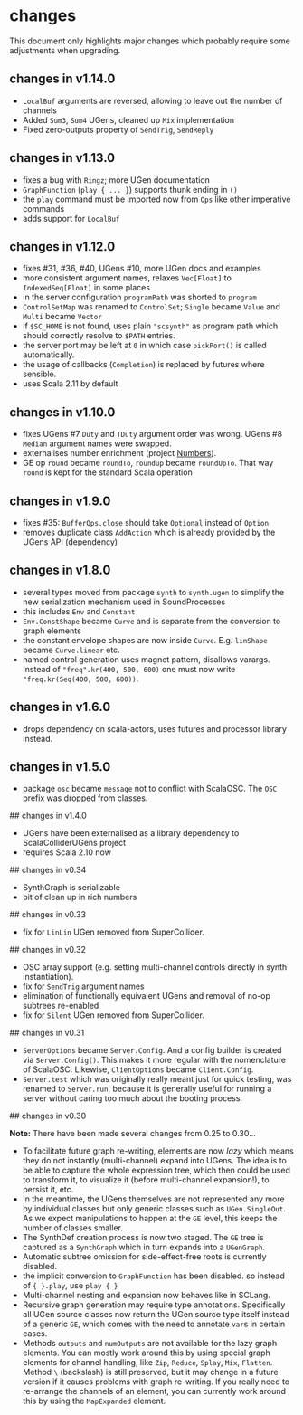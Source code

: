# changes

This document only highlights major changes which probably require some adjustments when upgrading.

## changes in v1.14.0

* `LocalBuf` arguments are reversed, allowing to leave out the number of channels
* Added `Sum3`, `Sum4` UGens, cleaned up `Mix` implementation
* Fixed zero-outputs property of `SendTrig`, `SendReply`

## changes in v1.13.0

* fixes a bug with `Ringz`; more UGen documentation
* `GraphFunction` (`play { ... }`) supports thunk ending in `()`
* the `play` command must be imported now from `Ops` like other imperative commands
* adds support for `LocalBuf`

## changes in v1.12.0

* fixes #31, #36, #40, UGens #10, more UGen docs and examples
* more consistent argument names, relaxes `Vec[Float]` to `IndexedSeq[Float]` in some places
* in the server configuration `programPath` was shorted to `program`
* `ControlSetMap` was renamed to `ControlSet`; `Single` became `Value` and `Multi` became `Vector`
* if `$SC_HOME` is not found, uses plain `"scsynth"` as program path which should correctly resolve to `$PATH` entries.
* the server port may be left at `0` in which case `pickPort()` is called automatically.
* the usage of callbacks (`Completion`) is replaced by futures where sensible.
* uses Scala 2.11 by default

## changes in v1.10.0

* fixes UGens #7 `Duty` and `TDuty` argument order was wrong. UGens #8 `Median` argument names were swapped.
* externalises number enrichment (project [Numbers](https://github.com/Sciss/Numbers)).
* GE op `round` became `roundTo`, `roundup` became `roundUpTo`. That way `round` is kept for the standard Scala operation

## changes in v1.9.0

* fixes #35: `BufferOps.close` should take `Optional` instead of `Option`
* removes duplicate class `AddAction` which is already provided by the UGens API (dependency)

## changes in v1.8.0

* several types moved from package `synth` to `synth.ugen` to simplify the new serialization mechanism used in SoundProcesses
* this includes `Env` and `Constant`
* `Env.ConstShape` became `Curve` and is separate from the conversion to graph elements
* the constant envelope shapes are now inside `Curve`. E.g. `linShape` became `Curve.linear` etc.
* named control generation uses magnet pattern, disallows varargs. Instead of `"freq".kr(400, 500, 600)` one must now write `"freq.kr(Seq(400, 500, 600))`.

## changes in v1.6.0

* drops dependency on scala-actors, uses futures and processor library instead.

## changes in v1.5.0

* package `osc` became `message` not to conflict with ScalaOSC. The `OSC` prefix was dropped from classes.

## changes in v1.4.0

* UGens have been externalised as a library dependency to ScalaColliderUGens project
* requires Scala 2.10 now

## changes in v0.34

* SynthGraph is serializable
* bit of clean up in rich numbers

## changes in v0.33

* fix for `LinLin` UGen removed from SuperCollider.

## changes in v0.32

* OSC array support (e.g. setting multi-channel controls directly in synth instantiation).
* fix for `SendTrig` argument names
* elimination of functionally equivalent UGens and removal of no-op subtrees re-enabled
* fix for `Silent` UGen removed from SuperCollider.

## changes in v0.31

* `ServerOptions` became `Server.Config`. And a config builder is created via `Server.Config()`. This makes it more regular with the nomenclature of ScalaOSC. Likewise, `ClientOptions` became `Client.Config`.
* `Server.test` which was originally really meant just for quick testing, was renamed to `Server.run`, because it is generally useful for running a server without caring too much about the booting process.

## changes in v0.30

__Note:__ There have been made several changes from 0.25 to 0.30...

* To facilitate future graph re-writing, elements are now _lazy_ which means they do not instantly (multi-channel) expand into UGens. The idea is to be able to capture the whole expression tree, which then could be used to transform it, to visualize it (before multi-channel expansion!), to persist it, etc.
* In the meantime, the UGens themselves are not represented any more by individual classes but only generic classes such as `UGen.SingleOut`. As we expect manipulations to happen at the `GE` level, this keeps the number of classes smaller.
* The SynthDef creation process is now two staged. The `GE` tree is captured as a `SynthGraph` which in turn expands into a `UGenGraph`.
* Automatic subtree omission for side-effect-free roots is currently disabled.
* the implicit conversion to `GraphFunction` has been disabled. so instead of `{ }.play`, use `play { }`
* Multi-channel nesting and expansion now behaves like in SCLang.
* Recursive graph generation may require type annotations. Specifically all UGen source classes now return the UGen source type itself instead of a generic `GE`, which comes with the need to annotate `var`s in certain cases.
* Methods `outputs` and `numOutputs` are not available for the lazy graph elements. You can mostly work around this by using special graph elements for channel handling, like `Zip`, `Reduce`, `Splay`, `Mix`, `Flatten`. Method `\` (backslash) is still preserved, but it may change in a future version if it causes problems with graph re-writing. If you really need to re-arrange the channels of an element, you can currently work around this by using the `MapExpanded` element.

